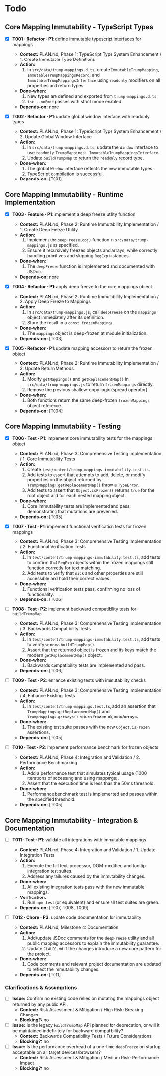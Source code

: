 # Todo

## Core Mapping Immutability - TypeScript Types
- [x] **T001 · Refactor · P1**: define immutable typescript interfaces for mappings
    - **Context:** PLAN.md, Phase 1: TypeScript Type System Enhancement / 1. Create Immutable Type Definitions
    - **Action:**
        1. In `src/data/trump-mappings.d.ts`, create `ImmutableTrumpMapping`, `ImmutableTrumpMappingsRecord`, and `ImmutableTrumpMappingsInterface` using `readonly` modifiers on all properties and return types.
    - **Done‑when:**
        1. New types are defined and exported from `trump-mappings.d.ts`.
        2. `tsc --noEmit` passes with strict mode enabled.
    - **Depends‑on:** none

- [x] **T002 · Refactor · P1**: update global window interface with readonly types
    - **Context:** PLAN.md, Phase 1: TypeScript Type System Enhancement / 2. Update Global Window Interface
    - **Action:**
        1. In `src/data/trump-mappings.d.ts`, update the `Window` interface to use `readonly TrumpMappings: ImmutableTrumpMappingsInterface`.
        2. Update `buildTrumpMap` to return the `readonly` record type.
    - **Done‑when:**
        1. The global `Window` interface reflects the new immutable types.
        2. TypeScript compilation is successful.
    - **Depends‑on:** [T001]

## Core Mapping Immutability - Runtime Implementation
- [x] **T003 · Feature · P1**: implement a deep freeze utility function
    - **Context:** PLAN.md, Phase 2: Runtime Immutability Implementation / 1. Create Deep Freeze Utility
    - **Action:**
        1. Implement the `deepFreeze(obj)` function in `src/data/trump-mappings.js` as specified.
        2. Ensure it recursively freezes objects and arrays, while correctly handling primitives and skipping `RegExp` instances.
    - **Done‑when:**
        1. The `deepFreeze` function is implemented and documented with JSDoc.
    - **Depends‑on:** none

- [x] **T004 · Refactor · P1**: apply deep freeze to the core mappings object
    - **Context:** PLAN.md, Phase 2: Runtime Immutability Implementation / 2. Apply Deep Freeze to Mappings
    - **Action:**
        1. In `src/data/trump-mappings.js`, call `deepFreeze` on the `mappings` object immediately after its definition.
        2. Store the result in a `const frozenMappings`.
    - **Done‑when:**
        1. The `mappings` object is deep-frozen at module initialization.
    - **Depends‑on:** [T003]

- [x] **T005 · Refactor · P1**: update mapping accessors to return the frozen object
    - **Context:** PLAN.md, Phase 2: Runtime Immutability Implementation / 3. Update Return Methods
    - **Action:**
        1. Modify `getMappings()` and `getReplacementMap()` in `src/data/trump-mappings.js` to return `frozenMappings` directly.
        2. Remove the previous shallow-copy logic (spread operator).
    - **Done‑when:**
        1. Both functions return the same deep-frozen `frozenMappings` object reference.
    - **Depends‑on:** [T004]

## Core Mapping Immutability - Testing
- [x] **T006 · Test · P1**: implement core immutability tests for the mappings object
    - **Context:** PLAN.md, Phase 3: Comprehensive Testing Implementation / 1. Core Immutability Tests
    - **Action:**
        1. Create `test/content/trump-mappings-immutability.test.ts`.
        2. Add tests to assert that attempts to add, delete, or modify properties on the object returned by `TrumpMappings.getReplacementMap()` throw a `TypeError`.
        3. Add tests to assert that `Object.isFrozen()` returns `true` for the root object and for each nested mapping object.
    - **Done‑when:**
        1. Core immutability tests are implemented and pass, demonstrating that mutations are prevented.
    - **Depends‑on:** [T005]

- [x] **T007 · Test · P1**: implement functional verification tests for frozen mappings
    - **Context:** PLAN.md, Phase 3: Comprehensive Testing Implementation / 2. Functional Verification Tests
    - **Action:**
        1. In `test/content/trump-mappings-immutability.test.ts`, add tests to confirm that `RegExp` objects within the frozen mappings still function correctly for text matching.
        2. Add tests to verify that `nick` and other properties are still accessible and hold their correct values.
    - **Done‑when:**
        1. Functional verification tests pass, confirming no loss of functionality.
    - **Depends‑on:** [T006]

- [ ] **T008 · Test · P2**: implement backward compatibility tests for `buildTrumpMap`
    - **Context:** PLAN.md, Phase 3: Comprehensive Testing Implementation / 3. Backwards Compatibility Tests
    - **Action:**
        1. In `test/content/trump-mappings-immutability.test.ts`, add tests to verify `window.buildTrumpMap()`.
        2. Assert that the returned object is frozen and its keys match the modern `getReplacementMap()` object.
    - **Done‑when:**
        1. Backwards compatibility tests are implemented and pass.
    - **Depends‑on:** [T006]

- [ ] **T009 · Test · P2**: enhance existing tests with immutability checks
    - **Context:** PLAN.md, Phase 3: Comprehensive Testing Implementation / 4. Enhance Existing Tests
    - **Action:**
        1. In `test/content/trump-mappings.test.ts`, add an assertion that `TrumpMappings.getReplacementMap()` and `TrumpMappings.getKeys()` return frozen objects/arrays.
    - **Done‑when:**
        1. The existing test suite passes with the new `Object.isFrozen` assertions.
    - **Depends‑on:** [T005]

- [ ] **T010 · Test · P2**: implement performance benchmark for frozen objects
    - **Context:** PLAN.md, Phase 4: Integration and Validation / 2. Performance Benchmarking
    - **Action:**
        1. Add a performance test that simulates typical usage (1000 iterations of accessing and using mappings).
        2. Assert that the execution time is less than the 50ms threshold.
    - **Done‑when:**
        1. Performance benchmark test is implemented and passes within the specified threshold.
    - **Depends‑on:** [T005]

## Core Mapping Immutability - Integration & Documentation
- [ ] **T011 · Test · P1**: validate all integrations with immutable mappings
    - **Context:** PLAN.md, Phase 4: Integration and Validation / 1. Update Integration Tests
    - **Action:**
        1. Execute the full text-processor, DOM-modifier, and tooltip integration test suites.
        2. Address any failures caused by the immutability changes.
    - **Done‑when:**
        1. All existing integration tests pass with the new immutable mappings.
    - **Verification:**
        1. Run `npm test` (or equivalent) and ensure all test suites are green.
    - **Depends‑on:** [T007, T008, T009]

- [ ] **T012 · Chore · P3**: update code documentation for immutability
    - **Context:** PLAN.md, Milestone 4: Documentation
    - **Action:**
        1. Add/update JSDoc comments for the `deepFreeze` utility and all public mapping accessors to explain the immutability guarantee.
        2. Update `CLAUDE.md` if the changes introduce a new core pattern for the project.
    - **Done‑when:**
        1. Code comments and relevant project documentation are updated to reflect the immutability changes.
    - **Depends‑on:** [T011]

### Clarifications & Assumptions
- [ ] **Issue:** Confirm no existing code relies on mutating the mappings object returned by any public API.
    - **Context:** Risk Assessment & Mitigation / High Risk: Breaking Changes
    - **Blocking?:** no
- [ ] **Issue:** Is the legacy `buildTrumpMap` API planned for deprecation, or will it be maintained indefinitely for backward compatibility?
    - **Context:** Backwards Compatibility Tests / Future Considerations
    - **Blocking?:** no
- [ ] **Issue:** Is the performance overhead of a one-time `deepFreeze` on startup acceptable on all target devices/browsers?
    - **Context:** Risk Assessment & Mitigation / Medium Risk: Performance Impact
    - **Blocking?:** no